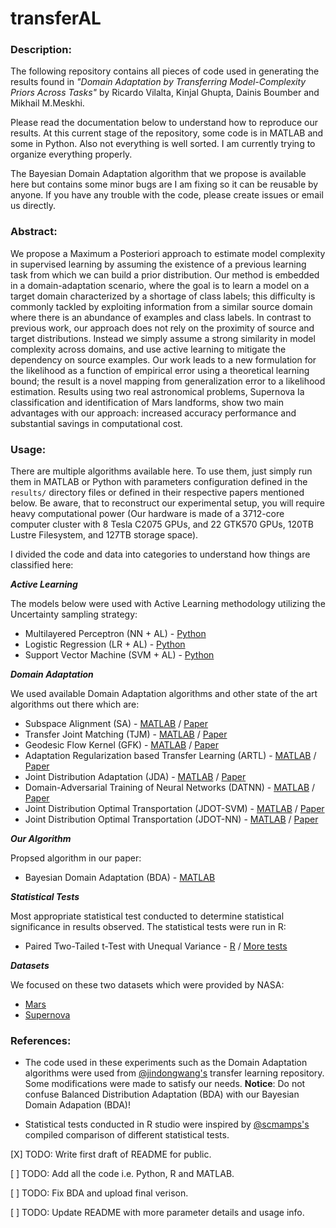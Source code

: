 # transferAL

### Description:

The following repository contains all pieces of code used in generating the results found in *"Domain Adaptation by Transferring Model-Complexity Priors Across Tasks"* by Ricardo Vilalta, Kinjal Ghupta, Dainis Boumber and Mikhail M.Meskhi.

Please read the documentation below to understand how to reproduce our results. At this current stage of the repository, some code is in MATLAB and some in Python. Also not everything is well sorted. I am currently trying to organize everything properly. 

The Bayesian Domain Adaptation algorithm that we propose is available here but contains some minor bugs are I am fixing so it can be reusable by anyone. If you have any trouble with the code, please create issues or email us directly. 

### Abstract:

We propose a Maximum a Posteriori approach to estimate model complexity in supervised learning by assuming the existence of a previous learning task from which we can build a prior distribution. Our method is embedded in a domain-adaptation scenario, where the goal is to learn a model on a target domain characterized by a shortage of class labels; this difficulty is commonly tackled by exploiting information from a similar source domain where there is an abundance of examples and class labels. In contrast to previous work, our approach does not rely on the proximity of source and target distributions. Instead we simply assume a strong similarity in model complexity across domains, and use active learning to mitigate the dependency on source examples. Our work leads to a new formulation for the likelihood as a function of empirical error using a theoretical learning bound; the result is a novel mapping from generalization error to a likelihood estimation. Results using two real astronomical problems, Supernova Ia classification and identification of Mars landforms, show two main advantages with our approach: increased accuracy performance and substantial savings in computational cost.

### Usage:

There are multiple algorithms available here. To use them, just simply run them in MATLAB or Python with parameters configuration defined in the `results/` directory files or defined in their respective papers mentioned below. Be aware, that to reconstruct our experimental setup, you will require heavy computational power (Our hardware is made of a 3712-core computer cluster with 8 Tesla C2075 GPUs, and 22 GTK570 GPUs, 120TB Lustre Filesystem, and 127TB storage space). 


I divided the code and data into categories to understand how things are classified here: 

_**Active Learning**_

The models below were used with Active Learning methodology utilizing the Uncertainty sampling strategy:

- Multilayered Perceptron (NN + AL) - [Python]()
- Logistic Regression (LR + AL) - [Python]()
- Support Vector Machine (SVM + AL) - [Python]()

_**Domain Adaptation**_

We used available Domain Adaptation algorithms and other state of the art algorithms out there which are:

- Subspace Alignment (SA) - [MATLAB]() / [Paper]()
- Transfer Joint Matching (TJM) - [MATLAB]() / [Paper]()
- Geodesic Flow Kernel (GFK) - [MATLAB]() / [Paper]()
- Adaptation Regularization based Transfer Learning (ARTL) - [MATLAB]() / [Paper]()
- Joint Distribution Adaptation (JDA) - [MATLAB]() / [Paper]()
- Domain-Adversarial Training of Neural Networks (DATNN) - [MATLAB]() / [Paper]()
- Joint Distribution Optimal Transportation (JDOT-SVM) - [MATLAB]() / [Paper]()
- Joint Distribution Optimal Transportation (JDOT-NN) - [MATLAB]() / [Paper]()

_**Our Algorithm**_

Propsed algorithm in our paper:

- Bayesian Domain Adaptation (BDA) - [MATLAB]()

_**Statistical Tests**_

Most appropriate statistical test conducted to determine statistical significance in results observed. The statistical tests were run in R:

- Paired Two-Tailed t-Test with Unequal Variance - [R]() / [More tests](https://github.com/b0rxa/scmamp)

_**Datasets**_

We focused on these two datasets which were provided by NASA:

- [Mars]()
- [Supernova]()

### References:

- The code used in these experiments such as the Domain Adaptation algorithms were used from [@jindongwang's](https://github.com/jindongwang/transferlearning/tree/master/code) transfer learning repository. Some modifications were made to satisfy our needs. **Notice**: Do not confuse Balanced Distribution Adaptation (BDA) with our Bayesian Domain Adapation (BDA)! 

- Statistical tests conducted in R studio were inspired by [@scmamps's](https://github.com/b0rxa/scmamp) compiled comparison of different statistical tests. 


[X] TODO: Write first draft of README for public.

[ ] TODO: Add all the code i.e. Python, R and MATLAB. 

[ ] TODO: Fix BDA and upload final verison.

[ ] TODO: Update README with more parameter details and usage info.
